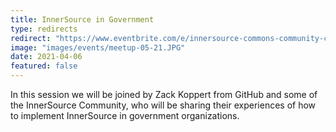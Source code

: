```yaml
---
title: InnerSource in Government 
type: redirects
redirect: "https://www.eventbrite.com/e/innersource-commons-community-call-innersource-in-government-tickets-149394552127"
image: "images/events/meetup-05-21.JPG"
date: 2021-04-06
featured: false
---
```


In this session we will be joined by Zack Koppert from GitHub and some of the InnerSource Community, who will be sharing their experiences of how to implement InnerSource in government organizations.
